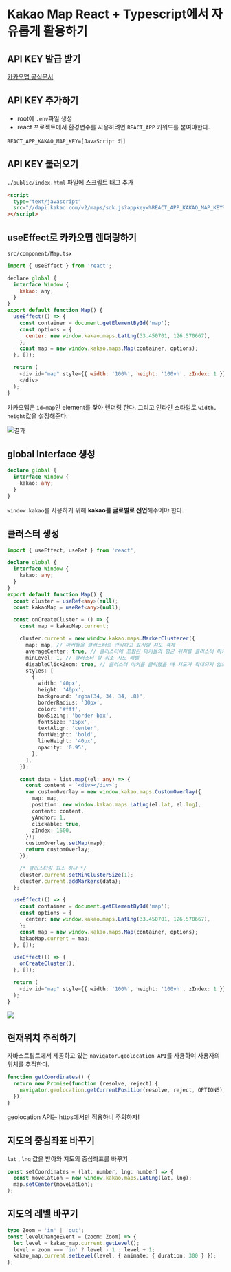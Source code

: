 # Kakao Map React + Typescript에서 자유롭게 활용하기

## API KEY 발급 받기

[카카오맵 공식문서](https://apis.map.kakao.com/)

## API KEY 추가하기

- root에 `.env`파일 생성
- react 프로젝트에서 환경변수를 사용하려면 `REACT_APP` 키워드를 붙여야한다.

```env
REACT_APP_KAKAO_MAP_KEY=[JavaScript 키]
```

## API KEY 불러오기

`./public/index.html` 파일에 스크립트 태그 추가

```html
<script
  type="text/javascript"
  src="//dapi.kakao.com/v2/maps/sdk.js?appkey=%REACT_APP_KAKAO_MAP_KEY%"
></script>
```

## useEffect로 카카오맵 렌더링하기

`src/component/Map.tsx`

```js
import { useEffect } from 'react';

declare global {
  interface Window {
    kakao: any;
  }
}
export default function Map() {
  useEffect(() => {
    const container = document.getElementById('map');
    const options = {
      center: new window.kakao.maps.LatLng(33.450701, 126.570667),
    };
    const map = new window.kakao.maps.Map(container, options);
  }, []);

  return (
    <div id="map" style={{ width: '100%', height: '100vh', zIndex: 1 }}>
    </div>
  );
}
```

카카오맵은 `id=map`인 element를 찾아 렌더링 한다. 그리고 인라인 스타일로 `width, height`값을 설정해준다.

![결과](https://user-images.githubusercontent.com/40492343/161256565-664f57dd-88cf-4a30-b175-fc205d2823b8.png)

## global Interface 생성

```ts
declare global {
  interface Window {
    kakao: any;
  }
}
```

`window.kakao`를 사용하기 위해 **kakao를 글로벌로 선언**해주어야 한다.

## 클러스터 생성

```ts
import { useEffect, useRef } from 'react';

declare global {
  interface Window {
    kakao: any;
  }
}
export default function Map() {
  const cluster = useRef<any>(null);
  const kakaoMap = useRef<any>(null);

  const onCreateCluster = () => {
    const map = kakaoMap.current;

    cluster.current = new window.kakao.maps.MarkerClusterer({
      map: map, // 마커들을 클러스터로 관리하고 표시할 지도 객체
      averageCenter: true, // 클러스터에 포함된 마커들의 평균 위치를 클러스터 마커 위치로 설정
      minLevel: 1, // 클러스터 할 최소 지도 레벨
      disableClickZoom: true, // 클러스터 마커를 클릭했을 때 지도가 확대되지 않도록 설정한다
      styles: [
        {
          width: '40px',
          height: '40px',
          background: 'rgba(34, 34, 34, .8)',
          borderRadius: '30px',
          color: '#fff',
          boxSizing: 'border-box',
          fontSize: '15px',
          textAlign: 'center',
          fontWeight: 'bold',
          lineHeight: '40px',
          opacity: '0.95',
        },
      ],
    });

    const data = list.map((el: any) => {
      const content = `<div></div>`;
      var customOverlay = new window.kakao.maps.CustomOverlay({
        map: map,
        position: new window.kakao.maps.LatLng(el.lat, el.lng),
        content: content,
        yAnchor: 1,
        clickable: true,
        zIndex: 1600,
      });
      customOverlay.setMap(map);
      return customOverlay;
    });

    /* 클러스터링 최소 하나 */
    cluster.current.setMinClusterSize(1);
    cluster.current.addMarkers(data);
  };

  useEffect(() => {
    const container = document.getElementById('map');
    const options = {
      center: new window.kakao.maps.LatLng(33.450701, 126.570667),
    };
    const map = new window.kakao.maps.Map(container, options);
    kakaoMap.current = map;
  }, []);

  useEffect(() => {
    onCreateCluster();
  }, []);

  return (
    <div id="map" style={{ width: '100%', height: '100vh', zIndex: 1 }}></div>
  );
}
```

<span>
<img src="https://user-images.githubusercontent.com/40492343/161256603-8c43ddd2-9070-4452-b499-fb7434ee2b36.jpg">
</span>

## 현재위치 추적하기

자바스트립트에서 제공하고 있는 `navigator.geolocation API`를 사용하여 사용자의 위치를 추적한다.

```js
function getCoordinates() {
  return new Promise(function (resolve, reject) {
    navigator.geolocation.getCurrentPosition(resolve, reject, OPTIONS);
  });
}
```

geolocation API는 https에서만 적용하니 주의하자!

## 지도의 중심좌표 바꾸기

`lat` , `lng` 값을 받아와 지도의 중심좌표를 바꾸기

```js
const setCoordinates = (lat: number, lng: number) => {
  const moveLatLon = new window.kakao.maps.LatLng(lat, lng);
  map.setCenter(moveLatLon);
);
```

## 지도의 레벨 바꾸기

```ts
type Zoom = 'in' | 'out';
const levelChangeEvent = (zoom: Zoom) => {
  let level = kakao_map.current.getLevel();
  level = zoom === 'in' ? level - 1 : level + 1;
  kakao_map.current.setLevel(level, { animate: { duration: 300 } });
};
```
